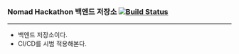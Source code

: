 ### Nomad Hackathon 백엔드 저장소 [![Build Status](https://travis-ci.org/seulgiwendy/nomad-hackathon-backend.svg?branch=master)](https://travis-ci.org/seulgiwendy/nomad-hackathon-backend)

---

* 백엔드 저장소이다. 
* CI/CD를 시범 적용해본다.

